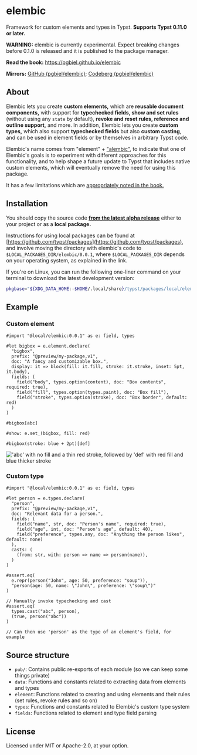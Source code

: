 # elembic
Framework for custom elements and types in Typst. **Supports Typst 0.11.0 or later.**

**WARNING:** elembic is currently experimental. Expect breaking changes before 0.1.0 is released and it is published to the package manager.

**Read the book:** https://pgbiel.github.io/elembic

**Mirrors:** [GitHub (pgbiel/elembic)](https://github.com/PgBiel/elembic); [Codeberg (pgbiel/elembic)](https://codeberg.org/PgBiel/elembic)

## About

Elembic lets you create **custom elements,** which are **reusable document components,** with support for **typechecked fields, show and set rules** (without using any `state` by default), **revoke and reset rules, reference and outline support,** and more. In addition, Elembic lets you create **custom types,** which also support **typechecked fields** but also **custom casting**, and can be used in element fields or by themselves in arbitrary Typst code.

Elembic's name comes from "element" + ["alembic"](https://en.wikipedia.org/wiki/Alembic), to indicate that one of Elembic's goals is to experiment with different approaches for this functionality, and to help shape a future update to Typst that includes native custom elements, which will eventually remove the need for using this package.

It has a few limitations which are [appropriately noted in the book.](https://pgbiel.github.io/elembic/about/limitations.html)

## Installation

You should copy the source code [**from the latest alpha release**](https://github.com/PgBiel/elembic/releases) either to your project or as a **local package.**

Instructions for using local packages can be found at [https://github.com/typst/packages](https://github.com/typst/packages), and involve
moving the directory with elembic's code to `$LOCAL_PACKAGES_DIR/elembic/0.0.1`, where `$LOCAL_PACKAGES_DIR`
depends on your operating system, as explained in the link.

If you're on Linux, you can run the following one-liner command on your terminal to download the latest development version:

```sh
pkgbase="${XDG_DATA_HOME:-$HOME/.local/share}/typst/packages/local/elembic" && mkdir -p "$pkgbase/0.0.1" && curl -L https://github.com/PgBiel/elembic/archive/main.tar.gz | tar xz --strip-components=1 --directory="$pkgbase/0.0.1"
```

## Example

### Custom element

```typ
#import "@local/elembic:0.0.1" as e: field, types

#let bigbox = e.element.declare(
  "bigbox",
  prefix: "@preview/my-package,v1",
  doc: "A fancy and customizable box.",
  display: it => block(fill: it.fill, stroke: it.stroke, inset: 5pt, it.body),
  fields: (
    field("body", types.option(content), doc: "Box contents", required: true),
    field("fill", types.option(types.paint), doc: "Box fill"),
    field("stroke", types.option(stroke), doc: "Box border", default: red)
  )
)

#bigbox[abc]

#show: e.set_(bigbox, fill: red)

#bigbox(stroke: blue + 2pt)[def]
```

!['abc' with no fill and a thin red stroke, followed by 'def' with red fill and blue thicker stroke](https://github.com/user-attachments/assets/c852cfcd-c0de-446a-999b-5ecaa44809b7)

### Custom type

```typ
#import "@local/elembic:0.0.1" as e: field, types

#let person = e.types.declare(
  "person",
  prefix: "@preview/my-package,v1",
  doc: "Relevant data for a person.",
  fields: (
    field("name", str, doc: "Person's name", required: true),
    field("age", int, doc: "Person's age", default: 40),
    field("preference", types.any, doc: "Anything the person likes", default: none)
  ),
  casts: (
    (from: str, with: person => name => person(name)),
  )
)

#assert.eq(
  e.repr(person("John", age: 50, preference: "soup")),
  "person(age: 50, name: \"John\", preference: \"soup\")"
)

// Manually invoke typechecking and cast
#assert.eq(
  types.cast("abc", person),
  (true, person("abc"))
)

// Can then use 'person' as the type of an element's field, for example
```

## Source structure

- `pub/`: Contains public re-exports of each module (so we can keep some things private)
- `data`: Functions and constants related to extracting data from elements and types
- `element`: Functions related to creating and using elements and their rules (set rules, revoke rules and so on)
- `types`: Functions and constants related to Elembic's custom type system
- `fields`: Functions related to element and type field parsing

## License

Licensed under MIT or Apache-2.0, at your option.
